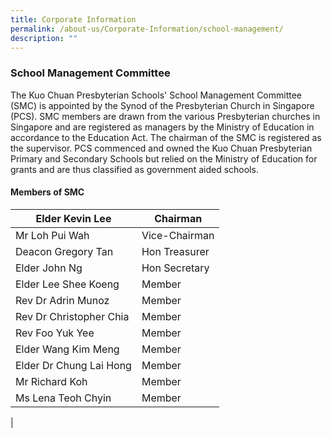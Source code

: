 ```yaml
---
title: Corporate Information
permalink: /about-us/Corporate-Information/school-management/
description: ""
---
```

### **School Management Committee**

The Kuo Chuan Presbyterian Schools' School Management Committee (SMC) is appointed by the Synod of the Presbyterian Church in Singapore (PCS). SMC members are drawn from the various Presbyterian churches in Singapore and are registered as managers by the Ministry of Education in accordance to the Education Act. The chairman of the SMC is registered as the supervisor. PCS commenced and owned the Kuo Chuan Presbyterian Primary and Secondary Schools but relied on the Ministry of Education for grants and are thus classified as government aided schools.

#### **Members of SMC**

| Elder Kevin Lee | Chairman |
|---|---|
| Mr Loh Pui Wah | Vice-Chairman |
| Deacon Gregory Tan | Hon Treasurer |
| Elder John Ng  | Hon Secretary |
| Elder Lee Shee Koeng | Member  |
| Rev Dr Adrin Munoz | Member |
| Rev Dr Christopher Chia | Member |
| Rev Foo Yuk Yee | Member |
| Elder Wang Kim Meng | Member |
| Elder Dr Chung Lai Hong | Member |
| Mr Richard Koh | Member |
| Ms Lena Teoh Chyin | Member |
|



